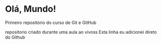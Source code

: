 # Olá, Mundo!
 Primeiro repositório do curso de Git e GitHub

repositorio criado durante uma aula ao vivoss
Esta  linha eu adicionei direto do  Github

